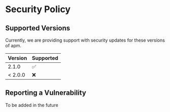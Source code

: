 # Security Policy

## Supported Versions

Currently, we are providing support with security updates for these versions of apm.

| Version | Supported          |
| ------- | ------------------ |
| 2.1.0   | :white_check_mark: |
| < 2.0.0 | :x:                |

## Reporting a Vulnerability

To be added in the future

<!-- Use this section to tell people how to report a vulnerability.

Tell them where to go, how often they can expect to get an update on a
reported vulnerability, what to expect if the vulnerability is accepted or
declined, etc.-->
